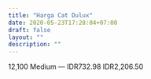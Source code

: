 ```yaml
---
title: "Harga Cat Dulux"
date: 2020-05-23T17:28:04+07:00
draft: false
layout: ""
description: ""
---
```


12,100
Medium
—
IDR732.98
IDR2,206.50 